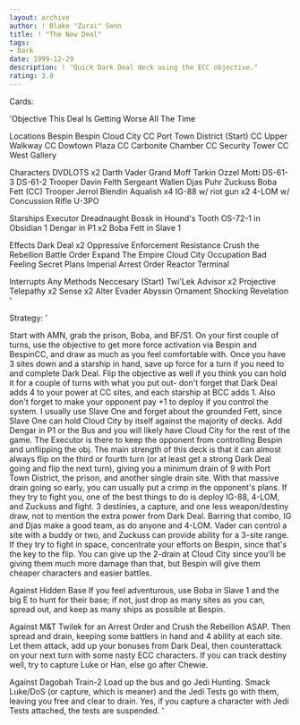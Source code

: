 ```yaml
---
layout: archive
author: ! Blake "Zurai" Senn
title: ! "The New Deal"
tags:
- Dark
date: 1999-12-29
description: ! "Quick Dark Deal deck using the ECC objective."
rating: 3.0
---
```

Cards: 

'Objective
This Deal Is Getting Worse All The Time

Locations
Bespin
Bespin Cloud City
CC Port Town District (Start)
CC Upper Walkway
CC Dowtown Plaza
CC Carbonite Chamber
CC Security Tower
CC West Gallery

Characters
DVDLOTS x2
Darth Vader
Grand Moff Tarkin
Ozzel
Motti
DS-61-3
DS-61-2
Trooper Davin Felth
Sergeant Wallen
Djas Puhr
Zuckuss
Boba Fett (CC)
Trooper Jerrol Blendin
Aqualish x4
IG-88 w/ riot gun x2
4-LOM w/ Concussion Rifle
U-3PO

Starships
Executor
Dreadnaught
Bossk in Hound's Tooth
OS-72-1 in Obsidian 1
Dengar in P1 x2
Boba Fett in Slave 1

Effects
Dark Deal x2
Oppressive Enforcement
Resistance
Crush the Rebellion
Battle Order
Expand The Empire
Cloud City Occupation
Bad Feeling
Secret Plans
Imperial Arrest Order
Reactor Terminal

Interrupts
Any Methods Neccesary (Start)
Twi'Lek Advisor x2
Projective Telepathy x2
Sense x2
Alter
Evader
Abyssin Ornament
Shocking Revelation
'

Strategy: '

Start with AMN, grab the prison, Boba, and BF/S1. On your first couple of turns, use the objective to get more force activation via Bespin and BespinCC, and draw as much as you feel comfortable with. Once you have 3 sites down and a starship in hand, save up force for a turn if you need to and complete Dark Deal. Flip the objective as well if you think you can hold it for a couple of turns with what you put out- don't forget that Dark Deal adds 4 to your power at CC sites, and each starship at BCC adds 1. Also don't forget to make your opponent pay +1 to deploy if you control the system. I usually use Slave One and forget about the grounded Fett, since Slave One can hold Cloud City by itself against the majority of decks. Add Dengar in P1 or the Bus and you will likely have Cloud City for the rest of the game. The Executor is there to keep the opponent from controlling Bespin and unflipping the obj.
	The main strength of this deck is that it can almost always flip on the third or fourth turn (or at least get a strong Dark Deal going and flip the next turn), giving you a minimum drain of 9 with Port Town District, the prison, and another single drain site. With that massive drain going so early, you can usually put a crimp in the opponent's plans. If they try to fight you, one of the best things to do is deploy IG-88, 4-LOM, and Zuckuss and fight. 3 destinies, a capture, and one less weapon/destiny draw, not to mention the extra power from Dark Deal. Barring that combo, IG and Djas make a good team, as do anyone and 4-LOM. Vader can control a site with a buddy or two, and Zuckuss can provide ability for a 3-site range. If they try to fight in space, concentrate your efforts on Bespin, since that's the key to the flip. You can give up the 2-drain at Cloud City since you'll be giving them much more damage than that, but Bespin will give them cheaper characters and easier battles.

Against Hidden Base
If you feel adventurous, use Boba in Slave 1 and the big E to hunt for their base; if not, just drop as many sites as you can, spread out, and keep as many ships as possible at Bespin.

Against M&T
Twilek for an Arrest Order and Crush the Rebellion ASAP. Then spread and drain, keeping some battlers in hand and 4 ability at each site. Let them attack, add up your bonuses from Dark Deal, then counterattack on your next turn with some nasty ECC characters. If you can track destiny well, try to capture Luke or Han, else go after Chewie.

Against Dagobah Train-2
Load up the bus and go Jedi Hunting. Smack Luke/DoS (or capture, which is meaner) and the Jedi Tests go with them, leaving you free and clear to drain. Yes, if you capture a character with Jedi Tests attached, the tests are suspended.
'